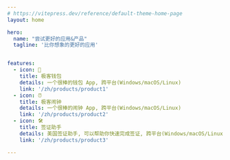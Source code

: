 ```yaml
---
# https://vitepress.dev/reference/default-theme-home-page
layout: home

hero:
  name: "尝试更好的应用&产品"
  tagline: '比你想象的更好的应用'


features:
  - icon: 👛️
    title: 极客钱包
    details: 一个很棒的钱包 App, 跨平台(Windows/macOS/Linux)
    link: '/zh/products/product1'
  - icon: ⏰
    title: 极客闹钟
    details: 一个很棒的闹钟 App, 跨平台(Windows/macOS/Linux)
    link: '/zh/products/product2'
  - icon: 🛠️
    title: 签证助手
    details: 美国签证助手, 可以帮助你快速完成签证, 跨平台(Windows/macOS/Linux)
    link: '/zh/products/product3'

---
```


